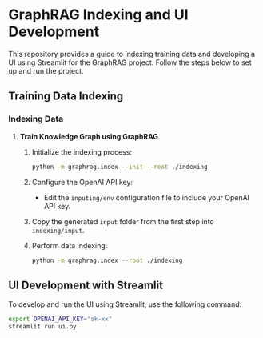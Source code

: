 # GraphRAG Indexing and UI Development

This repository provides a guide to indexing training data and developing a UI using Streamlit for the GraphRAG project. Follow the steps below to set up and run the project.

## Training Data Indexing

### Indexing Data
1. **Train Knowledge Graph using GraphRAG**

   1. Initialize the indexing process:
      ```sh
      python -m graphrag.index --init --root ./indexing
      ```

   2. Configure the OpenAI API key:
      - Edit the `inputing/env` configuration file to include your OpenAI API key.

   3. Copy the generated `input` folder from the first step into `indexing/input`.

   4. Perform data indexing:
      ```sh
      python -m graphrag.index --root ./indexing
      ```

## UI Development with Streamlit

To develop and run the UI using Streamlit, use the following command:

```sh
export OPENAI_API_KEY="sk-xx"
streamlit run ui.py
```